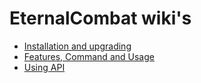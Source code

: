 # EternalCombat wiki's
* [Installation and upgrading](installation.md)
* [Features, Command and Usage](features.md)
* [Using API](using-API.md)
